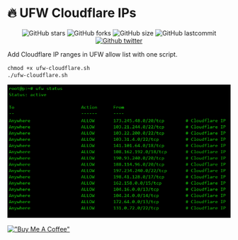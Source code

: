 # 🔥 UFW Cloudflare IPs
<div align="center">
    
![GitHub stars](https://img.shields.io/github/stars/GeorgePatsias/ufw-cloudflare)
![GitHub forks](https://img.shields.io/github/forks/GeorgePatsias/ufw-cloudflare)
![GitHub size](https://img.shields.io/github/languages/code-size/GeorgePatsias/ufw-cloudflare)
![GitHub lastcommit](https://img.shields.io/github/last-commit/GeorgePatsias/ufw-cloudflare)
<br>
<a href="https://twitter.com/intent/follow?screen_name=GeorgePatsias1">
![Github twitter](https://img.shields.io/twitter/follow/GeorgePatsias1?label=Follow%20%40%20Twitter&style=social)
</a>
</div>

Add Cloudflare IP ranges in UFW allow list with one script.


```
chmod +x ufw-cloudflare.sh
./ufw-cloudflare.sh
```

<div align="center">
<img src=image.png>
</div>


[!["Buy Me A Coffee"](https://www.buymeacoffee.com/assets/img/custom_images/orange_img.png)](https://www.buymeacoffee.com/UserX)

